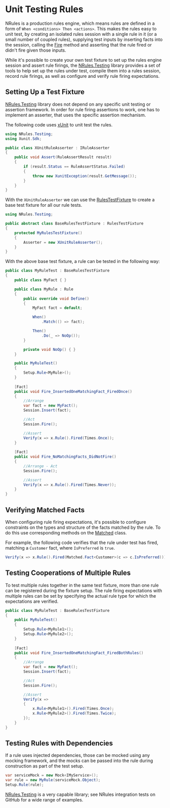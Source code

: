 # Unit Testing Rules

NRules is a production rules engine, which means rules are defined in a form of `When <conditions> Then <actions>`. This makes the rules easy to unit test, by creating an isolated rules session with a single rule in it (or a small number of coupled rules), supplying test inputs by inserting facts into the session, calling the [Fire](xref:NRules.ISession.Fire) method and asserting that the rule fired or didn't fire given those inputs.

While it's possible to create your own test fixture to set up the rules engine session and assert rule firings, the [NRules.Testing](xref:NRules.Testing) library provides a set of tools to help set up the rules under test, compile them into a rules session, record rule firings, as well as configure and verify rule firing expectations.

## Setting Up a Test Fixture
[NRules.Testing](xref:NRules.Testing) library does not depend on any specific unit testing or assertion framework. In order for rule firing assertions to work, one has to implement an asserter, that uses the specific assertion mechanism.

The following code uses [xUnit](https://xunit.net/) to unit test the rules.

```c#
using NRules.Testing;
using Xunit.Sdk;

public class XUnitRuleAsserter : IRuleAsserter
{
    public void Assert(RuleAssertResult result)
    {
        if (result.Status == RuleAssertStatus.Failed)
        {
            throw new XunitException(result.GetMessage());
        }
    }
}
```

With the `XUnitRuleAsserter` we can use the [RulesTestFixture](xref:NRules.Testing.RulesTestFixture) to create a base test fixture for all our rule tests.

```c#
using NRules.Testing;

public abstract class BaseRulesTestFixture : RulesTestFixture
{
    protected MyRulesTestFixture()
    {
        Asserter = new XUnitRuleAsserter();
    }
}
```

With the above base test fixture, a rule can be tested in the following way:
```c#
public class MyRuleTest : BaseRulesTestFixture
{
    public class MyFact { }

    public class MyRule : Rule
    {
        public override void Define()
        {
            MyFact fact = default;

            When()
                .Match(() => fact);

            Then()
                .Do(_ => NoOp());
        }

        private void NoOp() { }
    }

    public MyRuleTest()
    {
        Setup.Rule<MyRule>();
    }
    
    [Fact]
    public void Fire_InsertedOneMatchingFact_FiredOnce()
    {
        //Arrange
        var fact = new MyFact();
        Session.Insert(fact);

        //Act
        Session.Fire();

        //Assert
        Verify(x => x.Rule().Fired(Times.Once));
    }
    
    [Fact]
    public void Fire_NoMatchingFacts_DidNotFire()
    {
        //Arrange - Act
        Session.Fire();

        //Assert
        Verify(x => x.Rule().Fired(Times.Never));
    }
}
```

## Verifying Matched Facts
When configuring rule firing expectations, it's possible to configure constraints on the types and structure of the facts matched by the rule. To do this use corresponding methods on the [Matched](xref:NRules.Testing.Matched) class.

For example, the following code verifies that the rule under test has fired, matching a `Customer` fact, where `IsPreferred` is `true`.
```c#
Verify(x => x.Rule().Fired(Matched.Fact<Customer>(c => c.IsPreferred)));
```

## Testing Cooperations of Multiple Rules
To test multiple rules together in the same test fixture, more than one rule can be registered during the fixture setup. The rule firing expectations with multiple rules can be set by specifying the actual rule type for which the expectations are verified.

```c#
public class MyRuleTest : BaseRulesTestFixture
{
    public MyRuleTest()
    {
        Setup.Rule<MyRule1>();
        Setup.Rule<MyRule2>();
    }
    
    [Fact]
    public void Fire_InsertedOneMatchingFact_FiredBothRules()
    {
        //Arrange
        var fact = new MyFact();
        Session.Insert(fact);

        //Act
        Session.Fire();

        //Assert
        Verify(x =>
        {
            x.Rule<MyRule1>().Fired(Times.Once);
            x.Rule<MyRule2>().Fired(Times.Twice);
        });
    }
}
```

## Testing Rules with Dependencies
If a rule uses injected dependencies, those can be mocked using any mocking framework, and the mocks can be passed into the rule during construction as part of the test setup.

```c#
var serviceMock = new Mock<IMyService>();
var rule = new MyRule(serviceMock.Object);
Setup.Rule(rule);
```

[NRules.Testing](xref:NRules.Testing) is a very capable library; see NRules integration tests on GitHub for a wide range of examples.